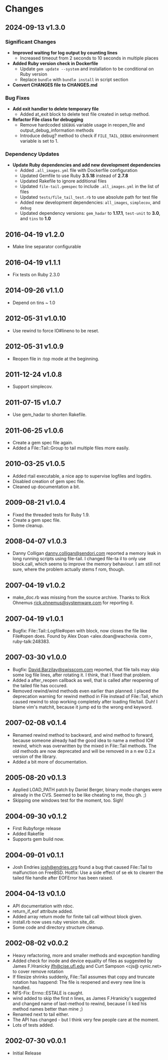 # Changes

## 2024-09-13 v1.3.0

### Significant Changes

* **Improved waiting for log output by counting lines**
	+ Increased timeout from 2 seconds to 10 seconds in multiple places
* **Added Ruby version check in Dockerfile**
	+ Update `gem update --system` and installation to be conditional on Ruby version
	+ Replace `bundle` with `bundle install` in script section
* **Convert CHANGES file to CHANGES\.md**

### Bug Fixes

* **Add exit handler to delete temporary file**
	- Added at_exit block to delete test file created in setup method.
* **Refactor File class for debugging**
	- Remove hardcoded `$DEBUG` variable usage in reopen_file and output_debug_information methods
	- Introduce debug? method to check if `FILE_TAIL_DEBUG` environment variable is set to 1.

### Dependency Updates

* **Update Ruby dependencies and add new development dependencies**
	+ Added `.all_images.yml` file with Dockerfile configuration
	+ Updated Gemfile to use Ruby **3.5.18** instead of **2.7.8**
	+ Updated Rakefile to ignore additional files
	+ Updated `file-tail.gemspec` to include `.all_images.yml` in the list of files
	+ Updated `tests/file_tail_test.rb` to use absolute path for test file
	+ Added new development dependencies: `all_images`, `simplecov`, and `debug`
    + Updated dependency versions: `gem_hadar` to **1.17.1**, `test-unit` to
      **3.0**, and `tins` to **1.0**

## 2016-04-19 v1.2.0

* Make line separator configurable

## 2016-04-19 v1.1.1

* Fix tests on Ruby 2.3.0

## 2014-09-26 v1.1.0

* Depend on tins ~ 1.0

## 2012-05-31 v1.0.10

* Use rewind to force IO#lineno to be reset.

## 2012-05-31 v1.0.9

* Reopen file in :top mode at the beginning.

## 2011-12-24 v1.0.8

* Support simplecov.

## 2011-07-15 v1.0.7

* Use gem_hadar to shorten Rakefile.

## 2011-06-25 v1.0.6

* Create a gem spec file again.
* Added a File::Tail::Group to tail multiple files more easily.

## 2010-03-25 v1.0.5

* Added rtail executable, a nice app to supervise logfiles and logdirs.
* Disabled creation of gem spec file.
* Cleaned up documentation a bit.

## 2009-08-21 v1.0.4

* Fixed the threaded tests for Ruby 1.9.
* Create a gem spec file.
* Some cleanup.

## 2008-04-07 v1.0.3

* Danny Colligan <danny.colligan@sendori.com> reported a memory leak in long
  running scripts using file-tail. I changed file-ta il to only use block.call,
  which seems to improve the memory behaviour. I am still not sure, where the
  problem actually stems f rom, though.

## 2007-04-19 v1.0.2

* make_doc.rb was missing from the source archive. Thanks to Rick Ohnemus
  <rick.ohnemus@systemware.com> for reporting it.

## 2007-04-19 v1.0.1

* Bugfix: File::Tail::Logfile#open with block, now closes the file like
  File#open does. Found by Alex Doan <alex.doan@wachovia. com>,
  ruby-talk:248383.

## 2007-03-30 v1.0.0

* Bugfix: David.Barzilay@swisscom.com reported, that file tails may skip some
  log file lines, after rotating it. I think, that I fixed that problem.
* Added a after_reopen callback as well, that is called after reopening of the
  tailed file has occured.
* Removed rewind/wind methods even earlier than planned: I placed the
  deprecation warning for rewind method in File instead of File::Tail, which
  caused rewind to stop working completely after loading file/tail. Duh! I
  blame vim's matchit, because it jump ed to the wrong end keyword.

## 2007-02-08 v0.1.4

* Renamed rewind method to backward, and wind method to forward, because
  someone already had the good idea to name a method IO# rewind, which was
  overwritten by the mixed in File::Tail methods. The old methods are now
  deprecated and will be removed in a n ew 0.2.x version of the library.
* Added a bit more of documentation.

## 2005-08-20 v0.1.3

* Applied LOAD_PATH patch by Daniel Berger, binary mode changes were already in
  the CVS. Seemed to be like cheating to me, thou gh. ;)
* Skipping one windows test for the moment, too. Sigh!

## 2004-09-30 v0.1.2

* First Rubyforge release
* Added Rakefile
* Supports gem build now.

## 2004-09-01 v0.1.1

* Josh Endries <josh@endries.org> found a bug that caused File::Tail to
  malfunction on FreeBSD. Hotfix: Use a side effect of se ek to clearerr the
  tailed file handle after EOFError has been raised.

## 2004-04-13 v0.1.0

* API documentation with rdoc.
* return_if_eof attribute added.
* Added array return mode for finite tail call without block given.
* install.rb now uses ruby version site_dir.
* Some code and directory structure cleanup.

## 2002-08-02 v0.0.2

* Heavy refactoring, more and smaller methods and expception handling
* Added check for inode and device equality of files as suggested by James
  F.Hranicky <jfh@cise.ufl.edu> and Curt Sampson <cjs@ cynic.net> to cover
  remove rotation
* If filesize shrinks suddenly, File::Tail assumes that copy and truncate
  rotation has happend: The file is reopened and every new line is handled.
* NFS-Fix: Errno::ESTALE is caught.
* wind added to skip the first n lines, as James F.Hranicky's suggested and
  changed name of last-method to rewind, because I li ked his method names
  better than mine ;)
* Renamed next to tail either.
* The API has changed - but I think very few people care at the moment.
* Lots of tests added.

## 2002-07-30 v0.0.1

* Initial Release
